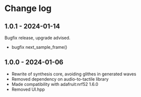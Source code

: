 # Change log

## 1.0.1 - 2024-01-14

Bugfix release, upgrade advised.

* bugfix next_sample_frame()

## 1.0.0 - 2024-01-06

* Rewrite of synthesis core, avoiding glithes in generated waves
* Removed dependency on audio-to-tactile library
* Made compatibility with adafruit:nrf52 1.6.0
* Removed UI.hpp


